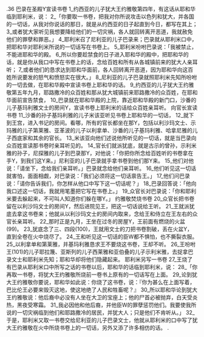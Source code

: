.36 
巴录在圣殿Y宣读书卷 
1_约西亚的儿子犹大王约雅敬第四年，有这话从耶和华临到耶利米，说： 2_「你要取一书卷，把我对你所说攻击以色列和犹大，并各国的一切话，从我对你说话的那日，就是从约西亚的日子起直到今日，都写在其上； 3_或者犹大家听见我想要降给他们的一切灾祸，各人就回转离开恶道，我就赦免他们的罪孽和罪恶。」 
4_耶利米召了尼利亚的儿子巴录来；巴录就从耶利米口中，把耶和华对耶利米所说的一切话写在书卷上。 5_耶利米吩咐巴录说：「我被禁止，不能进耶和华的殿。 6_所以你要趁禁食的日子进入耶和华的殿中，把耶和华的话，就是你从我口中写在书卷上的话，念给百姓和所有从各城镇前来的犹大人亲耳听； 7_或者他们的恳求达到耶和华面前，各人回转离开恶道，因为耶和华向这百姓所说要发的怒气和愤怒实在很大。」 8_尼利亚的儿子巴录就照耶利米先知所吩咐的一切去做，在耶和华殿中宣读书卷上耶和华的话。 
9_约西亚的儿子犹大王约雅敬第五年九月，耶路撒冷的众百姓和那从犹大城镇前来耶路撒冷的众百姓，在耶和华面前宣告禁食， 10_巴录就在耶和华殿的上院，靠近耶和华殿的新门口，沙番的儿子基玛利雅文士的房间Y，宣读书卷上耶利米的话给众百姓亲耳听。 
向官长宣读书卷 
11_沙番的孙子基玛利雅的儿子米该亚听见书卷上耶和华的一切话， 12_就下到王宫，进入书记的房间。看哪，所有的官长都坐在那Y，包括以利沙玛文士、示玛雅的儿子第莱雅、亚革波的儿子以利拿单、沙番的儿子基玛利雅、哈拿尼雅的儿子西底家和其余的官长。 13_米该亚向他们述说他所听见的一切话，就是当巴录向众百姓宣读那书卷时亲耳听见的。 14_官长们就派犹底，就是古示的曾孙，示利米雅的孙子，尼探雅的儿子到巴录那Y，对他说：「你把你所念给百姓听的书卷拿在手Y，到我们这Y来。」尼利亚的儿子巴录就手拿书卷到他们那Y来。 15_他们对他说：「请坐下，念给我们亲耳听。」巴录就念给他们亲耳听。 16_他们听见这一切话就害怕，面面相觑，对巴录说：「我们必须将这一切话禀告王。」 17_他们问巴录说：「请你告诉我们，你怎样从他口中写下这一切话呢？」 18_巴录回答说：「他向我口述这一切话，我就用笔墨把它写在书卷上。」 19_众官长对巴录说：「你和耶利米要去躲起来，不可叫人知道你们躲在哪Y。」 
约雅敬焚烧书卷 
20_众官长把书卷留在以利沙玛文士的房间Y，然后进院见王，把这一切话说给王听。 21_王就派犹底去拿这书卷来；他就从以利沙玛文士的房间内取来，念给王和侍立在王左右的众官长亲耳听。 22_那时正是九月，王坐在过冬的房屋Y，王前面有燃烧的火盆(99)。 23_犹底念了三、四段(100)，王就用文士的刀把书卷割破，丢在火盆Y，直到全卷在火中烧尽了。 24_王和听见这一切话的臣W都不惧怕，也不撕裂衣服。 25_以利拿单和第莱雅，并基玛利雅恳求王不要烧这书卷，王却不听。 26_王吩咐王(101)的儿子耶拉篾、亚斯列的儿子西莱雅和亚伯叠的儿子示利米雅，去捉拿巴录文士和耶利米先知；耶和华却将他们隐藏起来。 
耶利米另写一书卷 
27_王烧了有巴录从耶利米口中所写之话的书卷以后，耶和华的话临到耶利米，说： 28_「你再取一书卷，将犹大王约雅敬所烧前一卷书上原有的一切话写在上面。 29_论到犹大王约雅敬你要说，耶和华如此说：你烧了这书卷，说：『你为甚么在上面写着，巴比伦王必要来毁灭这地，使这地绝了人民和牲畜呢？』 30_所以耶和华论到犹大王约雅敬说：他后裔中必没有人坐在大卫的宝座上；他的尸首必被抛弃，白天受炎热，黑夜受寒霜。 31_我必因他和他后裔，并他臣W的罪孽惩罚他们。我要使我所说的一切灾祸临到他们和耶路撒冷的居民，并犹大人；只是他们不肯听从。」 
32_于是，耶利米又取一书卷交给尼利亚的儿子巴录文士，他就从耶利米的口中写了犹大王约雅敬在火中所烧书卷上的一切话，另外又添了许多相仿的话。 
.